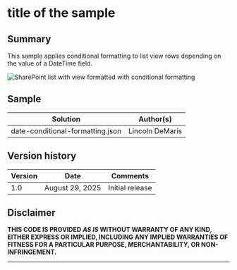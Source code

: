 # title of the sample

## Summary
This sample applies conditional formatting to list view rows depending on the value of a DateTime field.

![SharePoint list with view formatted with conditional formatting](../../../../../sp-dev-docs/blob/master/docs/images/listformatting-additionalrowclass.png)
## Sample

Solution|Author(s)
--------|---------
date-conditional-formatting.json | Lincoln DeMaris

## Version history

Version|Date|Comments
-------|----|--------
1.0|August 29, 2025|Initial release

## Disclaimer
**THIS CODE IS PROVIDED *AS IS* WITHOUT WARRANTY OF ANY KIND, EITHER EXPRESS OR IMPLIED, INCLUDING ANY IMPLIED WARRANTIES OF FITNESS FOR A PARTICULAR PURPOSE, MERCHANTABILITY, OR NON-INFRINGEMENT.**

---
